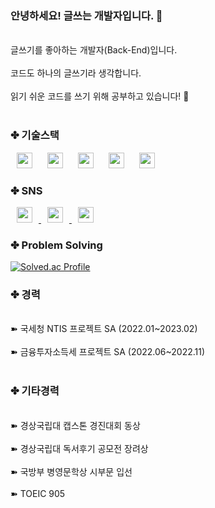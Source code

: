 ### 안녕하세요! 글쓰는 개발자입니다. 👋

<p align="left">
	<br> 글쓰기를 좋아하는 개발자(Back-End)입니다.</br>
	<br> 코드도 하나의 글쓰기라 생각합니다.</br>
	<br> 읽기 쉬운 코드를 쓰기 위해 공부하고 있습니다! 🧐</br><br/>
</p>

### ✤ 기술스택
<div align="left">
	<img src="https://img.shields.io/badge/-JAVA-orange" 
	     style="height : 25px; margin-left : 10px; margin-right : 10px;"/>
	<img src="https://img.shields.io/badge/-Python-9cf"
	     style="height : 25px; margin-left : 10px; margin-right : 10px;"/>
	<img src="https://img.shields.io/badge/-Spring-brightgreen"
	     style="height : 25px; margin-left : 10px; margin-right : 10px;"/>
	<img src="https://img.shields.io/badge/-SpringBoot-brightgreen" 
	     style="height : 25px; margin-left : 10px; margin-right : 10px;"/>
	<img src="https://img.shields.io/badge/-JPA-blue" 
	     style="height : 25px; margin-left : 10px; margin-right : 10px;"/>
	<br/>
</div>

### ✤ SNS
<div align="left">
	<a href="https://lordofkangs.tistory.com/">
	    <img 
		src="http://img.shields.io/badge/-Tistory-orange?style=flat&logo=Tistory&link=https://lordofkangs.tistory.com/"
		style="height : 25px; margin-left : 10px; margin-right : 10px;  "/>
	</a>
	<a href="https://www.instagram.com/book_mingu/">
	    <img 
		src="http://img.shields.io/badge/-Instagram-white?style=flat&logo=Instagram&link=https://instagram.com/book_mingu/"
		style="height : 25px; margin-left : 10px; margin-right : 10px;"/>
	</a>
	<a href="https://blog.naver.com/lordofkangs">
	    <img 
		src="http://img.shields.io/badge/-NaverBlog-white?style=flat&logo=Naver&link=https://blog.naver.com/lordofkangs"
		style="height : 25px; margin-left : 10px; margin-right : 10px;"/>
	</a>
	<br/>
</div>

### ✤ Problem Solving
[![Solved.ac Profile](http://mazassumnida.wtf/api/v2/generate_badge?boj=lordofkangs)](https://solved.ac/lordofkangs/)

### ✤ 경력
<p align="left">
	<br> ➽ 국세청 NTIS 프로젝트 SA (2022.01~2023.02)</br>
	<br> ➽ 금융투자소득세 프로젝트 SA (2022.06~2022.11)</br>
	<br/>
</p>

### ✤ 기타경력
<p align="left">
	<br> ➽ 경상국립대 캡스톤 경진대회 동상 </br>
	<br> ➽ 경상국립대 독서후기 공모전 장려상</br>
	<br> ➽ 국방부 병영문학상 시부문 입선 </br>
	<br> ➽ TOEIC 905 </br>
	<br/>
</p>






<!--
**mgKang3646/mgkang3646** is a ✨ _special_ ✨ repository because its `README.md` (this file) appears on your GitHub profile.

Here are some ideas to get you started:

- 🔭 I’m currently working on ...
- 🌱 I’m currently learning ...
- 👯 I’m looking to collaborate on ...
- 🤔 I’m looking for help with ...
- 💬 Ask me about ...
- 📫 How to reach me: ...
- 😄 Pronouns: ...
- ⚡ Fun fact: ...
-->
